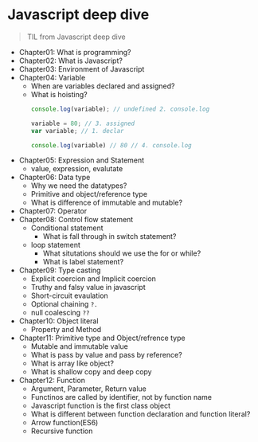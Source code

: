 # Javascript deep dive
> TIL from Javascript deep dive

- Chapter01: What is programming?
- Chapter02: What is Javascript?
- Chapter03: Environment of Javascript
- Chapter04: Variable
  - When are variables declared and assigned?
  - What is hoisting?
    ```javascript
    console.log(variable); // undefined 2. console.log

    variable = 80; // 3. assigned
    var variable; // 1. declar

    console.log(variable) // 80 // 4. console.log
    ```
- Chapter05: Expression and Statement
  - value, expression, evalutate
- Chapter06: Data type
  - Why we need the datatypes?
  - Primitive and object/reference type
  - What is difference of immutable and mutable?
- Chapter07: Operator
- Chapter08: Control flow statement
  - Conditional statement
    - What is fall through in switch statement?
  - loop statement
    - What situtations should we use the for or while?
    - What is label statement?
- Chapter09: Type casting
  - Explicit coercion and Implicit coercion
  - Truthy and falsy value in javascript
  - Short-circuit evaulation
  - Optional chaining `?.`
  - null coalescing `??`
- Chapter10: Object literal
  - Property and Method
- Chapter11: Primitive type and Object/refrence type
  - Mutable and immutable value
  - What is pass by value and pass by reference?
  - What is array like object?
  - What is shallow copy and deep copy
- Chapter12: Function
  - Argument, Parameter, Return value
  - Functinos are called by identifier, not by function name
  - Javascript function is the first class object
  - What is different between function declaration and function literal?
  - Arrow function(ES6)
  - Recursive function